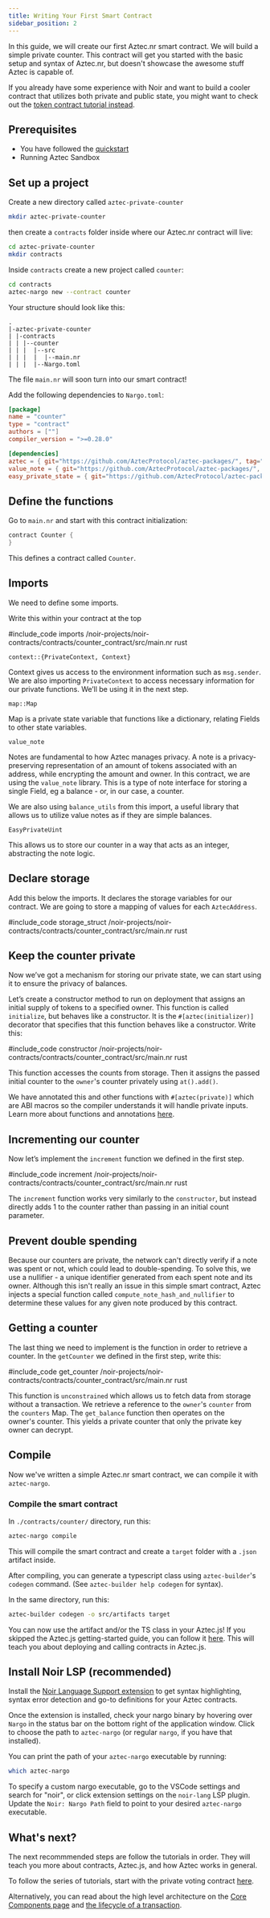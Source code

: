 ```yaml
---
title: Writing Your First Smart Contract
sidebar_position: 2
---
```


In this guide, we will create our first Aztec.nr smart contract. We will build a simple private counter. This contract will get you started with the basic setup and syntax of Aztec.nr, but doesn't showcase the awesome stuff Aztec is capable of.

If you already have some experience with Noir and want to build a cooler contract that utilizes both private and public state, you might want to check out the [token contract tutorial instead](/tutorials/tutorials/contract_tutorials/token_contract.md).

## Prerequisites

- You have followed the [quickstart](./index.md)
- Running Aztec Sandbox

## Set up a project

Create a new directory called `aztec-private-counter`

```bash
mkdir aztec-private-counter
```

then create a `contracts` folder inside where our Aztec.nr contract will live:

```bash
cd aztec-private-counter
mkdir contracts
```

Inside `contracts` create a new project called `counter`:

```bash
cd contracts
aztec-nargo new --contract counter
```

Your structure should look like this:

```tree
.
|-aztec-private-counter
| |-contracts
| | |--counter
| | |  |--src
| | |  |  |--main.nr
| | |  |--Nargo.toml
```

The file `main.nr` will soon turn into our smart contract!

Add the following dependencies to `Nargo.toml`:

```toml
[package]
name = "counter"
type = "contract"
authors = [""]
compiler_version = ">=0.28.0"

[dependencies]
aztec = { git="https://github.com/AztecProtocol/aztec-packages/", tag="#include_aztec_version", directory="noir-projects/aztec-nr/aztec" }
value_note = { git="https://github.com/AztecProtocol/aztec-packages/", tag="#include_aztec_version", directory="noir-projects/aztec-nr/value-note"}
easy_private_state = { git="https://github.com/AztecProtocol/aztec-packages/", tag="#include_aztec_version", directory="noir-projects/aztec-nr/easy-private-state"}
```

## Define the functions

Go to `main.nr` and start with this contract initialization:

```rust
contract Counter {
}
```

This defines a contract called `Counter`.

## Imports

We need to define some imports.

Write this within your contract at the top

#include_code imports /noir-projects/noir-contracts/contracts/counter_contract/src/main.nr rust

`context::{PrivateContext, Context}`

Context gives us access to the environment information such as `msg.sender`. We are also importing `PrivateContext` to access necessary information for our private functions. We’ll be using it in the next step.

`map::Map`

Map is a private state variable that functions like a dictionary, relating Fields to other state variables.

`value_note`

Notes are fundamental to how Aztec manages privacy. A note is a privacy-preserving representation of an amount of tokens associated with an address, while encrypting the amount and owner. In this contract, we are using the `value_note` library. This is a type of note interface for storing a single Field, eg a balance - or, in our case, a counter.

We are also using `balance_utils` from this import, a useful library that allows us to utilize value notes as if they are simple balances.

`EasyPrivateUint`

This allows us to store our counter in a way that acts as an integer, abstracting the note logic.

## Declare storage

Add this below the imports. It declares the storage variables for our contract. We are going to store a mapping of values for each `AztecAddress`.

#include_code storage_struct /noir-projects/noir-contracts/contracts/counter_contract/src/main.nr rust

## Keep the counter private

Now we’ve got a mechanism for storing our private state, we can start using it to ensure the privacy of balances.

Let’s create a constructor method to run on deployment that assigns an initial supply of tokens to a specified owner. This function is called `initialize`, but behaves like a constructor. It is the `#[aztec(initializer)]` decorator that specifies that this function behaves like a constructor. Write this:

#include_code constructor /noir-projects/noir-contracts/contracts/counter_contract/src/main.nr rust

This function accesses the counts from storage. Then it assigns the passed initial counter to the `owner`'s counter privately using `at().add()`.

We have annotated this and other functions with `#[aztec(private)]` which are ABI macros so the compiler understands it will handle private inputs. Learn more about functions and annotations [here](/aztec/aztec/concepts/smart_contracts/functions).

## Incrementing our counter

Now let’s implement the `increment` function we defined in the first step.

#include_code increment /noir-projects/noir-contracts/contracts/counter_contract/src/main.nr rust

The `increment` function works very similarly to the `constructor`, but instead directly adds 1 to the counter rather than passing in an initial count parameter.

## Prevent double spending

Because our counters are private, the network can't directly verify if a note was spent or not, which could lead to double-spending. To solve this, we use a nullifier - a unique identifier generated from each spent note and its owner. Although this isn't really an issue in this simple smart contract, Aztec injects a special function called `compute_note_hash_and_nullifier` to determine these values for any given note produced by this contract.

## Getting a counter

The last thing we need to implement is the function in order to retrieve a counter. In the `getCounter` we defined in the first step, write this:

#include_code get_counter /noir-projects/noir-contracts/contracts/counter_contract/src/main.nr rust

This function is `unconstrained` which allows us to fetch data from storage without a transaction. We retrieve a reference to the `owner`'s `counter` from the `counters` Map. The `get_balance` function then operates on the owner's counter. This yields a private counter that only the private key owner can decrypt.

## Compile

Now we've written a simple Aztec.nr smart contract, we can compile it with `aztec-nargo`.

### Compile the smart contract

In `./contracts/counter/` directory, run this:

```bash
aztec-nargo compile
```

This will compile the smart contract and create a `target` folder with a `.json` artifact inside.

After compiling, you can generate a typescript class using `aztec-builder`'s `codegen` command. (See `aztec-builder help codegen` for syntax).

In the same directory, run this:

```bash
aztec-builder codegen -o src/artifacts target
```

You can now use the artifact and/or the TS class in your Aztec.js! If you skipped the Aztec.js getting-started guide, you can follow it [here](aztecjs-getting-started.md). This will teach you about deploying and calling contracts in Aztec.js.

## Install Noir LSP (recommended)

Install the [Noir Language Support extension](https://marketplace.visualstudio.com/items?itemName=noir-lang.vscode-noir) to get syntax highlighting, syntax error detection and go-to definitions for your Aztec contracts.

Once the extension is installed, check your nargo binary by hovering over `Nargo` in the status bar on the bottom right of the application window. Click to choose the path to `aztec-nargo` (or regular `nargo`, if you have that installed).

You can print the path of your `aztec-nargo` executable by running:

```bash
which aztec-nargo
```

To specify a custom nargo executable, go to the VSCode settings and search for "noir", or click extension settings on the `noir-lang` LSP plugin.
Update the `Noir: Nargo Path` field to point to your desired `aztec-nargo` executable.

## What's next?

The next recommmended steps are follow the tutorials in order. They will teach you more about contracts, Aztec.js, and how Aztec works in general.

To follow the series of tutorials, start with the private voting contract [here](/tutorials/tutorials/contract_tutorials/private_voting_contract.md).

Alternatively, you can read about the high level architecture on the [Core Components page](/aztec/aztec/concepts/state_model/index.md) and [the lifecycle of a transaction](/aztec/aztec/concepts/transactions).

